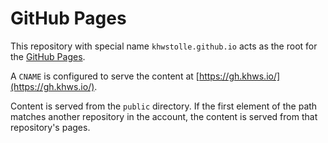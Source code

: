 # GitHub Pages

This repository with special name `khwstolle.github.io` acts as the root for the 
[GitHub Pages](https://pages.github.com/). 

A `CNAME` is configured to serve the content at [https://gh.khws.io/](https://gh.khws.io/).

Content is served from the `public` directory. If the first element of the path 
matches another repository in the account, the content is served from that repository's
pages.
